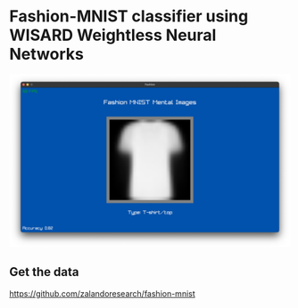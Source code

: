 # Fashion-MNIST classifier using WISARD Weightless Neural Networks

![](./docs/screenshot.png)

## Get the data
https://github.com/zalandoresearch/fashion-mnist
